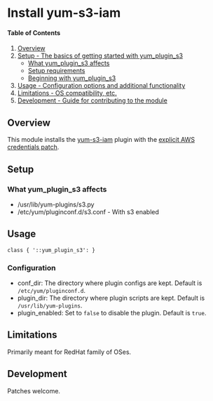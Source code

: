 Install yum-s3-iam
==================

#### Table of Contents

1. [Overview](#overview)
1. [Setup - The basics of getting started with yum_plugin_s3](#setup)
    * [What yum_plugin_s3 affects](#what-yum_plugin_s3-affects)
    * [Setup requirements](#setup-requirements)
    * [Beginning with yum_plugin_s3](#beginning-with-yum_plugin_s3)
1. [Usage - Configuration options and additional functionality](#usage)
1. [Limitations - OS compatibility, etc.](#limitations)
1. [Development - Guide for contributing to the module](#development)

## Overview

This module installs the [yum-s3-iam](https://github.com/seporaitis/yum-s3-iam) plugin with the [explicit AWS credentials patch](https://github.com/seporaitis/yum-s3-iam/pull/23).

## Setup

### What yum_plugin_s3 affects

* /usr/lib/yum-plugins/s3.py
* /etc/yum/pluginconf.d/s3.conf - With s3 enabled

## Usage

```
class { '::yum_plugin_s3': }
```

### Configuration

  * conf_dir: The directory where plugin configs are kept. Default is `/etc/yum/pluginconf.d`.
  * plugin_dir: The directory where plugin scripts are kept. Default is `/usr/lib/yum-plugins`.
  * plugin_enabled: Set to `false` to disable the plugin. Default is `true`.

## Limitations

Primarily meant for RedHat family of OSes.

## Development

Patches welcome.

